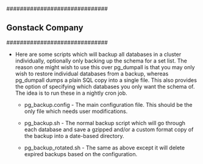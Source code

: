 ##############################
##     Gonstack Company     ##
##############################
- Here are some scripts which will backup all databases in a cluster individually, optionally only backing up the schema for a set list. The reason one might wish to use this over pg_dumpall is that you may only wish to restore individual databases from a backup, whereas pg_dumpall dumps a plain SQL copy into a single file. This also provides the option of specifying which databases you only want the schema of. The idea is to run these in a nightly cron job.

	- pg_backup.config - The main configuration file. This should be the only file which needs user modifications.
	
	- pg_backup.sh - The normal backup script which will go through each database and save a gzipped and/or a custom format copy of the backup into a date-based directory.
	
	- pg_backup_rotated.sh - The same as above except it will delete expired backups based on the configuration.